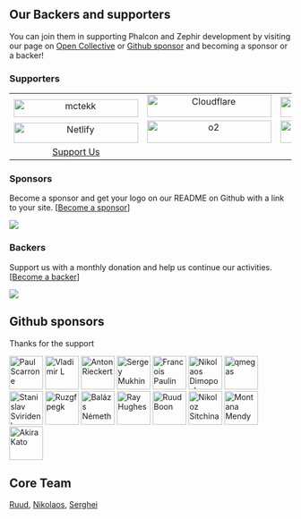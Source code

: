 ## Our Backers and supporters

You can join them in supporting Phalcon and Zephir development by visiting our page on [Open Collective](https://opencollective.com/phalcon) or [Github sponsor](https://phalcon.link/fund) and becoming a sponsor or a backer!

### Supporters

<table>
  <tbody>
    <tr>
      <td align="center" valign="bottom">
        <a href="https://mctekk.com">
          <img width="222px" height="32px" src="https://assets.phalcon.io/phalcon/images/backers/mctekk-149x34.svg" style="max-width:100%; vertical-align: bottom;" alt="mctekk">
        </a>
      </td>
      <td align="center" valign="bottom">
        <a href="https://www.cloudflare.com/">
          <img width="222px" height="40px" src="https://assets.phalcon.io/phalcon/images/backers/cloudflare.svg" style="max-width:100%;" alt="Cloudflare">
        </a>
      </td>
      <td align="center" valign="bottom">
        <a href="https://abits.com">
          <img width="222px" height="36px" src="https://assets.phalcon.io/phalcon/images/backers/abits-100x34.svg" style="max-width:100%;" alt="Abits">
        </a>
      </td>
      <td align="center" valign="bottom">
        <a href="https://algolia.com">
          <img width="222px" height="34px" src="https://assets.phalcon.io/phalcon/images/backers/algolia-725x360.svg" style="max-width:100%;" alt="Algolia">
        </a>
      </td>
    </tr>
    <tr>
    <td align="center" valign="bottom">
        <a href="https://netlify.com">
          <img width="222px" height="36px" src="https://assets.phalcon.io/phalcon/images/backers/netlify-147x40.svg" style="max-width:100%;" alt="Netlify">
        </a>
     </td>
      <td align="center" valign="bottom">
        <a href="https://odva.pro/">
          <img width="222px" height="40px" src="https://assets.phalcon.io/phalcon/images/backers/o2.svg" style="max-width:100%;" alt="o2">
        </a>
      </td>
    <td align="center" valign="bottom">   
      <a href="https://crowdin.com/">
        <img width="222px" height="40px" src="https://assets.phalcon.io/phalcon/images/backers/crowdin.png" style="max-width:100%;" alt="Crowdin">
      </a>
    </td>
     <td align="center" valign="bottom">   
      <a href="https://www.uptrends.com">
        <img width="222px" height="40px" src="https://assets.phalcon.io/phalcon/images/backers/uptrends-200x60.svg" style="max-width:100%;" alt="Uptrends Web Application Monitoring">
      </a>
    </td>
    </tr>
    <tr>
    <td align="center" valign="bottom">   
      <a href="https://phalcon.link/fund">
       Support Us
      </a>
    </td>
    </tr>
  </tbody>
</table>

### Sponsors
Become a sponsor and get your logo on our README on Github with a link to your site. [[Become a sponsor](https://opencollective.com/phalcon#sponsor)]

<a href="https://opencollective.com/phalcon/#contributors">
<img src="https://opencollective.com/phalcon/tiers/sponsors.svg?avatarHeight=48&width=800">
</a>

### Backers
Support us with a monthly donation and help us continue our activities. [[Become a backer](https://opencollective.com/phalcon#backer)]

<a href="https://opencollective.com/phalcon/#contributors">
<img src="https://opencollective.com/phalcon/tiers/backers.svg?avatarHeight=48&width=800&height=200">
</a>

## Github sponsors

Thanks for the support

[//]: github-sponsors

<a href="https://github.com/ninjapanzer"><img src="https://avatars1.githubusercontent.com/u/159591?s=460&v=4" title="Paul Scarrone" width="60" height="60"></a>
<a href="https://github.com/vlad-light"><img src="https://avatars1.githubusercontent.com/u/277235?s=460&v=4" title="Vladimir L" width="60" height="60"></a>
<a href="https://github.com/alrieckert"><img src="https://avatars1.githubusercontent.com/u/452786?s=460&v=4" title="Anton Rieckert" width="60" height="60"></a>
<a href="https://github.com/sinbadxiii"><img src="https://avatars2.githubusercontent.com/u/900273?s=460&v=4" title="Sergey Mukhin" width="60" height="60"></a>
<a href="https://github.com/pfz"><img src="https://avatars2.githubusercontent.com/u/1042926?s=460&u=2ef2c7abef6e873562b3fa10dbab56fc046e04f1&v=4" title="Francois Paulin" width="60" height="60"></a>
<a href="https://github.com/niden"><img src="https://avatars2.githubusercontent.com/u/1073784?s=460&v=4" title="Nikolaos Dimopoulos" width="60" height="60"></a>
<a href="https://github.com/qmegas"><img src="https://avatars3.githubusercontent.com/u/2444896?s=460&v=4" title="qmegas" width="60" height="60"></a>
<a href="https://github.com/terolblade"><img src="https://avatars3.githubusercontent.com/u/3078649?s=460&v=4" title="Stanislav Sviridenko" width="60" height="60"></a>
<a href="https://github.com/Ruzgfpegk"><img src="https://avatars1.githubusercontent.com/u/3818364?s=460&v=4" title="Ruzgfpegk" width="60" height="60"></a>
<a href="https://github.com/zsilbi"><img src="https://avatars2.githubusercontent.com/u/3886658?s=460&v=4" title="Balázs Németh" width="60" height="60"></a>
<a href="https://github.com/RayHughes"><img src="https://avatars3.githubusercontent.com/u/4381883?s=460&u=16dbf2e3fbfae0892a858d6d4cc8869bfde6dd74&v=4" title="Ray Hughes" width="60" height="60"></a>
<a href="https://github.com/ruudboon"><img src="https://avatars3.githubusercontent.com/u/7444246?s=460&v=4" title="Ruud Boon" width="60" height="60"></a>
<a href="https://github.com/sitchi"><img src="https://avatars0.githubusercontent.com/u/11546683?s=460&v=4" title="Nikoloz Sitchinava" width="60" height="60"></a>
<a href="https://github.com/Montana"><img src="https://avatars3.githubusercontent.com/u/20936398?s=460&v=4" title="Montana Mendy" width="60" height="60"></a>
<a href="https://github.com/ak1113"><img src="https://avatars0.githubusercontent.com/u/38716832?s=460&v=4" title="Akira Kato" width="60" height="60"></a>

[//]: github-sponsors

## Core Team
[Ruud](https://github.com/ruudboon), [Nikolaos](https://github.com/niden), [Serghei](https://github.com/sergeyklay)
